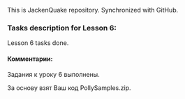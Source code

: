 This is JackenQuake repository.
Synchronized with GitHub.

### Tasks description for Lesson 6:

Lesson 6 tasks done.

#### Комментарии:

Задания к уроку 6 выполнены.

За основу взят Ваш код PollySamples.zip.
